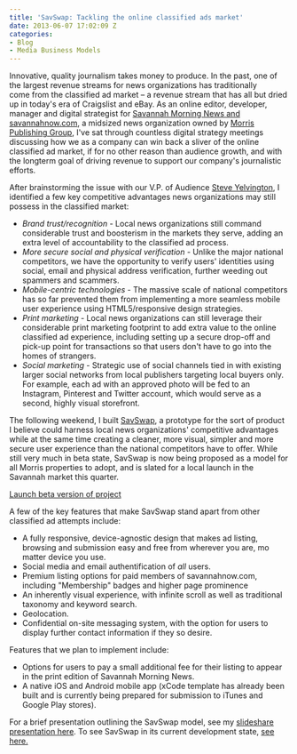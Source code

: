 ```yaml
---
title: 'SavSwap: Tackling the online classified ads market'
date: 2013-06-07 17:02:09 Z
categories:
- Blog
- Media Business Models
---
```


<p>Innovative, quality journalism takes money to produce. In the past, one of the largest revenue streams for news organizations has traditionally come from the classified ad market – a revenue stream that has all but dried up in today's era of Craigslist and eBay. As an online editor, developer, manager and digital strategist for <a href="http://savannahnow.com">Savannah Morning News and savannahnow.com</a>, a midsized news organization owned by <a href="http://morris.com">Morris Publishing Group</a>, I've sat through countless digital strategy meetings discussing how we as a company can win back a sliver of the online classified ad market, if for no other reason than audience growth, and with the longterm goal of driving revenue to support our company's journalistic efforts.</p>
<p><!--more--></p>
<p>After brainstorming the issue with our V.P. of Audience <a href="http://yelvington.com">Steve Yelvington</a>, I identified a few key competitive advantages news organizations may still possess in the classified market:</p>
<ul>
<li><em>Brand trust/recognition</em> - Local news organizations still command considerable trust and boosterism in the markets they serve, adding an extra level of accountability to the classified ad process.</li>
<li><em>More secure social and physical verification</em> - Unlike the major national competitors, we have the opportunity to verify users' identities using social, email and physical address verification, further weeding out spammers and scammers.</li>
<li><em>Mobile-centric technologies</em> - The massive scale of national competitors has so far prevented them from implementing a more seamless mobile user experience using HTML5/responsive design strategies.</li>
<li><em>Print marketing</em> - Local news organizations can still leverage their considerable print marketing footprint to add extra value to the online classified ad experience, including setting up a secure drop-off and pick-up point for transactions so that users don't have to go into the homes of strangers.</li>
<li><em>Social marketing</em> - Strategic use of social channels tied in with existing larger social networks from local publishers targeting local buyers only. For example, each ad with an approved photo will be fed to an Instagram, Pinterest and Twitter account, which would serve as a second, highly visual storefront.</li>
</ul>
<p>The following weekend, I built <a href="http://dev-savswap.gotpantheon.com">SavSwap</a>, a prototype for the sort of product I believe could harness local news organizations' competitive advantages while at the same time creating a cleaner, more visual, simpler and more secure user experience than the national competitors have to offer. While still very much in beta state, SavSwap is now being proposed as a model for all Morris properties to adopt, and is slated for a local launch in the Savannah market this quarter.</p>
<p><a href="http://dev-savswap.gotpantheon.com">Launch beta version of project</a> </p>
<p>A few of the key features that make SavSwap stand apart from other classified ad attempts include:</p>
<ul>
<li>A fully responsive, device-agnostic design that makes ad listing, browsing and submission easy and free from wherever you are, mo matter device you use.</li>
<li><span style="line-height: 13px;">Social media and email authentification of <em>all</em> users.</span></li>
<li>Premium listing options for paid members of savannahnow.com, including "Membership" badges and higher page prominence</li>
<li>An inherently visual experience, with infinite scroll as well as traditional taxonomy and keyword search.</li>
<li>Geolocation.</li>
<li>Confidential on-site messaging system, with the option for users to display further contact information if they so desire.</li>
</ul>
<p>Features that we plan to implement include:</p>
<ul>
<li>Options for users to pay a small additional fee for their listing to appear in the print edition of Savannah Morning News.</li>
<li>A native iOS and Android mobile app (xCode template has already been built and is currently being prepared for submission to iTunes and Google Play stores).</li>
</ul>
<p>For a brief presentation outlining the SavSwap model, see my <a href="http://www.slideshare.net/carlvlewis/tackling-the-local-classified-ad-market">slideshare presentation here</a>. To see SavSwap in its current development state, <a href="http://dev-savswap.gotpantheon.com">see here.</a></p>
